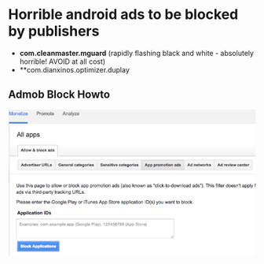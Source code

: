 # Horrible android ads to be blocked by publishers



- **com.cleanmaster.mguard**  (rapidly flashing black and white - absolutely horrible! AVOID at all cost)
- **com.dianxinos.optimizer.duplay






## Admob Block Howto

![](admob-block-an-app.png)
